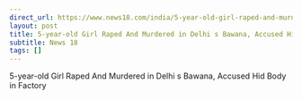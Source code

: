 ```yaml
---
direct_url: https://www.news18.com/india/5-year-old-girl-raped-and-murdered-in-delhis-bawana-accused-hid-body-in-factory-8831584.html
layout: post
title: 5-year-old Girl Raped And Murdered in Delhi s Bawana, Accused Hid Body in Factory
subtitle: News 18
tags: []
---
```


5-year-old Girl Raped And Murdered in Delhi s Bawana, Accused Hid Body in Factory
